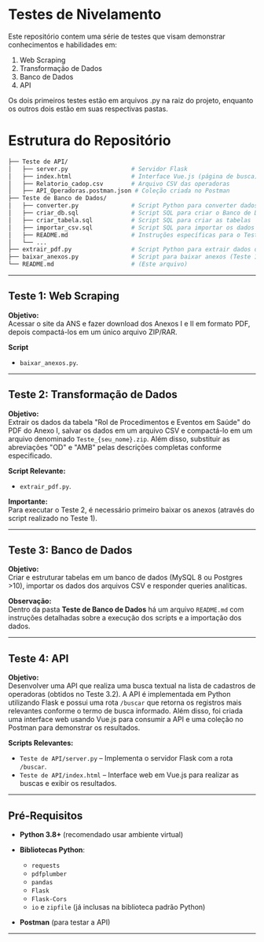 # Testes de Nivelamento

Este repositório contem uma série de testes que visam demonstrar conhecimentos e habilidades em:

1. Web Scraping
2. Transformação de Dados
3. Banco de Dados
4. API

Os dois primeiros testes estão em arquivos .py na raiz do projeto, enquanto os outros dois estão em suas respectivas pastas.

# Estrutura do Repositório

```bash
├── Teste de API/
│   ├── server.py                  # Servidor Flask
│   ├── index.html                 # Interface Vue.js (página de busca)
│   ├── Relatorio_cadop.csv        # Arquivo CSV das operadoras
│   ├── API_Operadoras.postman.json # Coleção criada no Postman
├── Teste de Banco de Dados/
│   ├── converter.py               # Script Python para converter dados do CSV em formato SQL
│   ├── criar_db.sql               # Script SQL para criar o Banco de Dados
│   ├── criar_tabela.sql           # Script SQL para criar as tabelas
│   ├── importar_csv.sql           # Script SQL para importar os dados
│   ├── README.md                  # Instruções específicas para o Teste de Banco de Dados
│   └── ...
├── extrair_pdf.py                 # Script Python para extrair dados do Anexo I (Teste 2)
├── baixar_anexos.py               # Script para baixar anexos (Teste 1)
└── README.md                      # (Este arquivo)
```

---

## Teste 1: Web Scraping

**Objetivo:**  
Acessar o site da ANS e fazer download dos Anexos I e II em formato PDF, depois compactá-los em um único arquivo ZIP/RAR.

**Script**  
- `baixar_anexos.py`.

---

## Teste 2: Transformação de Dados

**Objetivo:**  
Extrair os dados da tabela "Rol de Procedimentos e Eventos em Saúde" do PDF do Anexo I, salvar os dados em um arquivo CSV e compactá-lo em um arquivo denominado `Teste_{seu_nome}.zip`. Além disso, substituir as abreviações "OD" e "AMB" pelas descrições completas conforme especificado.

**Script Relevante:**  
- `extrair_pdf.py`.

**Importante:**  
Para executar o Teste 2, é necessário primeiro baixar os anexos (através do script realizado no Teste 1).

---

## Teste 3: Banco de Dados

**Objetivo:**  
Criar e estruturar tabelas em um banco de dados (MySQL 8 ou Postgres >10), importar os dados dos arquivos CSV e responder queries analíticas.

**Observação:**  
Dentro da pasta **Teste de Banco de Dados** há um arquivo `README.md` com instruções detalhadas sobre a execução dos scripts e a importação dos dados.

---

## Teste 4: API

**Objetivo:**  
Desenvolver uma API que realiza uma busca textual na lista de cadastros de operadoras (obtidos no Teste 3.2). A API é implementada em Python utilizando Flask e possui uma rota `/buscar` que retorna os registros mais relevantes conforme o termo de busca informado. Além disso, foi criada uma interface web usando Vue.js para consumir a API e uma coleção no Postman para demonstrar os resultados.

**Scripts Relevantes:**  
- `Teste de API/server.py` – Implementa o servidor Flask com a rota `/buscar`.
- `Teste de API/index.html` – Interface web em Vue.js para realizar as buscas e exibir os resultados.

---

## Pré-Requisitos

- **Python 3.8+** (recomendado usar ambiente virtual)

- **Bibliotecas Python**:
  - `requests`
  - `pdfplumber`
  - `pandas`
  - `Flask`
  - `Flask-Cors`
  - `io` e `zipfile` (já inclusas na biblioteca padrão Python)

- **Postman** (para testar a API)

---
